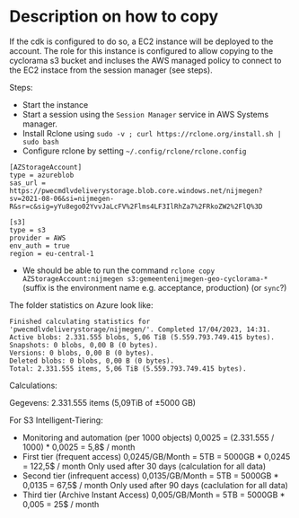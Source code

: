 # Description on how to copy

If the cdk is configured to do so, a EC2 instance will be deployed to the account. The role for this instance is configured to allow copying to the cyclorama s3 bucket and incluses the AWS managed policy to connect to the EC2 instace from the session manager (see steps).

Steps: 
- Start the instance 
- Start a session using the `Session Manager` service in AWS Systems manager.
- Install Rclone using `sudo -v ; curl https://rclone.org/install.sh | sudo bash`
- Configure rclone by setting `~/.config/rclone/rclone.config`
```
[AZStorageAccount]
type = azureblob
sas_url = https://pwecmdlvdeliverystorage.blob.core.windows.net/nijmegen?sv=2021-08-06&si=nijmegen-R&sr=c&sig=yYu8ego02YvvJaLcFV%2Flms4LF3IlRhZa7%2FRkoZW2%2FlQ%3D

[s3]
type = s3
provider = AWS
env_auth = true
region = eu-central-1
```
- We should be able to run the command `rclone copy AZStorageAccount:nijmegen s3:gemeentenijmegen-geo-cyclorama-*` (suffix is the environment name e.g. acceptance, production) (or `sync`?)


The folder statistics on Azure look like:
```
Finished calculating statistics for 'pwecmdlvdeliverystorage/nijmegen/'. Completed 17/04/2023, 14:31.
Active blobs: 2.331.555 blobs, 5,06 TiB (5.559.793.749.415 bytes).
Snapshots: 0 blobs, 0,00 B (0 bytes).
Versions: 0 blobs, 0,00 B (0 bytes).
Deleted blobs: 0 blobs, 0,00 B (0 bytes).
Total: 2.331.555 items, 5,06 TiB (5.559.793.749.415 bytes).
```

Calculations:

Gegevens: 2.331.555 items (5,09TiB of ±5000 GB)

For S3 Intelligent-Tiering:
- Monitoring and automation (per 1000 objects) 0,0025 = (2.331.555 / 1000) * 0,0025 = 5,8$ / month
- First tier (frequent access) 0,0245/GB/Month = 5TB = 5000GB * 0,0245 = 122,5$ / month
Only used after 30 days (calculation for all data)
- Second tier (infrequent access) 0,0135/GB/Month = 5TB = 5000GB * 0,0135 = 67,5$ / month
Only used after 90 days (caclulation for all data)
- Third tier (Archive Instant Access) 0,005/GB/Month = 5TB = 5000GB * 0,005 = 25$ / month